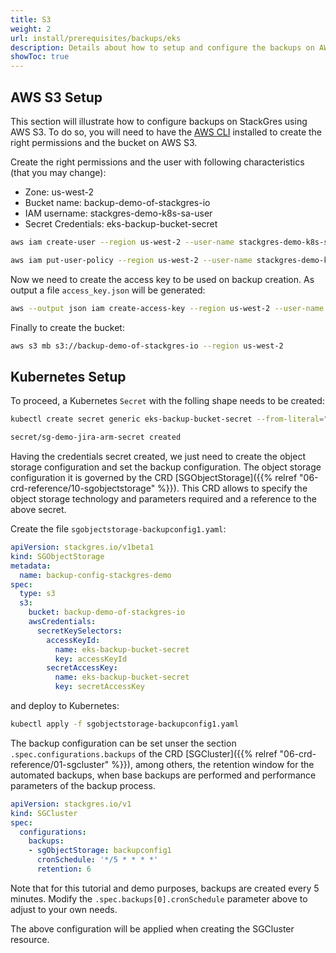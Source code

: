 ```yaml
---
title: S3
weight: 2
url: install/prerequisites/backups/eks
description: Details about how to setup and configure the backups on AWS S3.
showToc: true
---
```


## AWS S3 Setup

This section will illustrate how to configure backups on StackGres using AWS S3.
To do so, you will need to have the [AWS CLI](https://aws.amazon.com/cli) installed to create the right permissions and the bucket on AWS S3.


Create the right permissions and the user with following characteristics (that you may change):

* Zone: us-west-2
* Bucket name: backup-demo-of-stackgres-io
* IAM username: stackgres-demo-k8s-sa-user
* Secret Credentials: eks-backup-bucket-secret

```bash
aws iam create-user --region us-west-2 --user-name stackgres-demo-k8s-sa-user
```
```bash
aws iam put-user-policy --region us-west-2 --user-name stackgres-demo-k8s-sa-user --policy-name stackgres-demo-k8s-user-policy --policy-document '{"Version":"2012-10-17","Statement":[{"Effect":"Allow","Action":["s3:ListBucket","s3:GetBucketLocation"],"Resource":["arn:aws:s3:::backup-demo-of-stackgres-io"]},{"Effect":"Allow","Action":["s3:PutObject","s3:GetObject","s3:DeleteObject"],"Resource":["arn:aws:s3:::backup-demo-of-stackgres-io/*"]}]}'
```

Now we need to create the access key to be used on backup creation. As output a file `access_key.json` will be generated:
```bash
aws --output json iam create-access-key --region us-west-2 --user-name stackgres-demo-k8s-sa-user | tee access_keys.json
```

Finally to create the bucket:
```bash
aws s3 mb s3://backup-demo-of-stackgres-io --region us-west-2
```

## Kubernetes Setup

To proceed, a Kubernetes `Secret` with the folling shape needs to be created:

```bash
kubectl create secret generic eks-backup-bucket-secret --from-literal="accessKeyId=<YOUR_ACCESS_KEY_HERE>"   --from-literal="secretAccessKey=<YOUR_SECRET_KEY_HERE>"

secret/sg-demo-jira-arm-secret created
```

Having the credentials secret created, we just need to create the object storage configuration and set the backup configuration.
 The object storage configuration it is governed by the CRD
 [SGObjectStorage]({{% relref "06-crd-reference/10-sgobjectstorage" %}}). This CRD allows to specify the object storage technology
 and parameters required and a reference to the above secret.

Create the file `sgobjectstorage-backupconfig1.yaml`:

```yaml
apiVersion: stackgres.io/v1beta1
kind: SGObjectStorage
metadata:
  name: backup-config-stackgres-demo
spec:
  type: s3
  s3:
    bucket: backup-demo-of-stackgres-io
    awsCredentials:
      secretKeySelectors:
        accessKeyId:
          name: eks-backup-bucket-secret
          key: accessKeyId
        secretAccessKey:
          name: eks-backup-bucket-secret
          key: secretAccessKey
```

and deploy to Kubernetes:

```bash
kubectl apply -f sgobjectstorage-backupconfig1.yaml
```

The backup configuration can be set unser the section `.spec.configurations.backups` of the CRD
 [SGCluster]({{% relref "06-crd-reference/01-sgcluster" %}}), among others, the retention window for the automated backups,
 when base backups are performed and performance parameters of the backup process.

```yaml
apiVersion: stackgres.io/v1
kind: SGCluster
spec:
  configurations:
    backups:
    - sgObjectStorage: backupconfig1
      cronSchedule: '*/5 * * * *'
      retention: 6
```

Note that for this tutorial and demo purposes, backups are created every 5 minutes. Modify the
`.spec.backups[0].cronSchedule` parameter above to adjust to your own needs.

The above configuration will be applied when creating the SGCluster resource.

